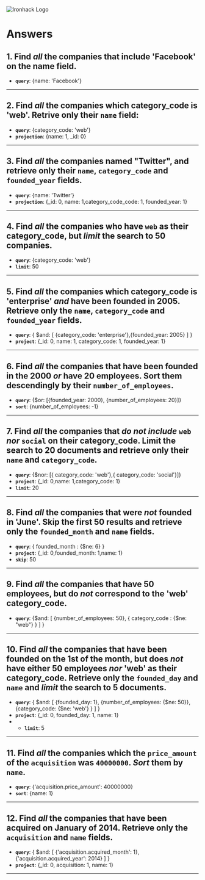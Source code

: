 ![Ironhack Logo](https://i.imgur.com/1QgrNNw.png)

# Answers

## 1. Find *all* the companies that include 'Facebook' on the **name** field.

 - **`query`**: {name: 'Facebook'}

---
 
 ## 2. Find *all* the companies which **category_code** is 'web'. Retrive only their `name` field:

 - **`query`**: {category_code: 'web'} 
 - **`projection`**: {name: 1, _id: 0}

---


## 3. Find *all* the companies named "Twitter", and retrieve only their `name`, `category_code` and `founded_year` fields.

 - **`query`**: {name: 'Twitter'}
 - **`projection`**: {_id: 0, name: 1,category_code_code: 1, founded_year: 1}

---


## 4. Find *all* the companies who have `web` as their **category_code**, but *limit* the search to 50 companies.

 - **`query`**: {category_code: 'web'} 
 - **`limit`**: 50

---


## 5. Find *all* the companies which **category_code** is 'enterprise' *and* have been founded in 2005. Retrieve only the `name`, `category_code` and `founded_year` fields.

- **`query`**: { $and: [ {category_code: 'enterprise'},{founded_year: 2005} ] }
- **`project`**: {_id: 0, name: 1, category_code: 1, founded_year: 1}

---


## 6. Find *all* the companies that have been **founded** in the 2000 *or* have 20 **employees**. Sort them descendingly by their `number_of_employees`.

- **`query`**: {$or: [{founded_year: 2000}, {number_of_employees: 20}]}
- **`sort`**: {number_of_employees: -1}

---


## 7. Find *all* the companies that *do not include* `web` *nor* `social` on their **category_code**. Limit the search to 20 documents and retrieve only their `name` and `category_code`.

- **`query`**: {$nor: [{ category_code: 'web'},{ category_code: 'social'}]}
- **`project`**: {_id: 0,name: 1,category_code: 1}
- **`limit`**: 20

---

## 8. Find *all* the companies that were *not* **founded** in 'June'. Skip the first 50 results and retrieve only the `founded_month` and `name` fields.

- **`query`**: { founded_month : {$ne: 6} }
- **`project`**: {_id: 0,founded_month: 1,name: 1}
- **`skip`**: 50

---

## 9. Find *all* the companies that have 50 employees, but do *not* correspond to the 'web' **category_code**. 

- **`query`**: {$and: [ {number_of_employees: 50}, { category_code : {$ne: "web"} } ] }

---

## 10. Find *all* the companies that have been founded on the 1st of the month, but does *not* have either 50 employees *nor* 'web' as their **category_code**. Retrieve only the `founded_day` and `name` and *limit* the search to 5 documents.

- **`query`**: { $and: [ {founded_day: 1}, {number_of_employees: {$ne: 50}}, {category_code: {$ne: 'web'} } ] }
- **`project`**: {_id: 0, founded_day: 1, name: 1}
- - **`limit`**: 5

---

## 11. Find *all* the companies which the `price_amount` of the `acquisition` was **`40000000`**. *Sort* them by `name`.

- **`query`**: {'acquisition.price_amount': 40000000}
- **`sort`**: {name: 1}

---

## 12. Find *all* the companies that have been acquired on January of 2014. Retrieve only the `acquisition` and `name` fields.

- **`query`**: { $and: [ {'acquisition.acquired_month': 1}, {'acquisition.acquired_year': 2014} ] }
- **`project`**: {_id: 0, acquisition: 1, name: 1}

---